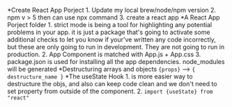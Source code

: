 *Create React App Porject
    1. Update my local brew/node/npm version
    2. npm v > 5 then can use npx command
    3. create a react app
*A React App Porject folder
    1. strict mode is being a tool for highlighting any potential problems in your app. it is just a package that's going to activate some additional checks to let you know if your've written any code incorrectly, but these are only going to run in development. They are not going to run in production.
    2. App Component is matched with App.js + App.css
    3. package.json is used for installing all the app dependencies. node_modules will be generated
*Destructuring arrays and objects
    `{props}` --> `{ destructure_name }`
*The useState Hook
     1. is more easier way to destructure the objs, and also can keep code clean and we don't need to set property from outside of the component.
     2. `import {useState} from "react"`

